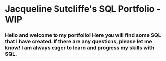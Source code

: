 # Jacqueline Sutcliffe's SQL Portfolio - WIP 

### Hello and welcome to my portfolio! Here you will find some SQL that I have created. If there are any questions, please let me know! I am always eager to learn and progress my skills with SQL. 
